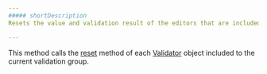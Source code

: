 ```yaml
---
##### shortDescription
Resets the value and validation result of the editors that are included to the current validation group.

---
```

This method calls the [reset](/api-reference/10%20UI%20Widgets/dxValidator/3%20Methods/reset().md '/Documentation/ApiReference/UI_Widgets/dxValidator/Methods/#reset') method of each [Validator](/api-reference/10%20UI%20Widgets/dxValidator '/Documentation/ApiReference/UI_Widgets/dxValidator/') object included to the current validation group.